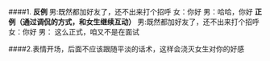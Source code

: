 ####1.
**反例**
男:既然都加好友了，还不出来打个招呼
女：你好
男：哈哈，你好
**正例（通过调侃的方式，和女生继续互动）**
男:既然都加好友了，还不出来打个招呼
女：你好
男： 这么正式，咱又不是在面试

####2.表情开场，后面不应该跟随平淡的话术，这样会浇灭女生对你的好感